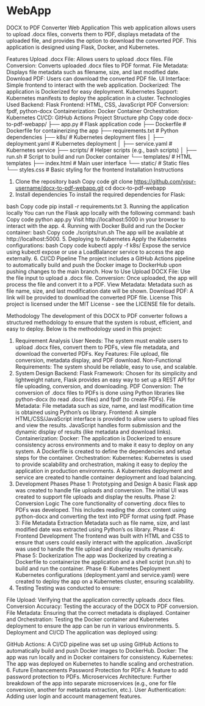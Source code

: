 # WebApp

DOCX to PDF Converter Web Application
This web application allows users to upload .docx files, converts them to PDF, displays metadata of the uploaded file, and provides the option to download the converted PDF. This application is designed using Flask, Docker, and Kubernetes.

Features
Upload .docx File: Allows users to upload .docx files.
File Conversion: Converts uploaded .docx files to PDF format.
File Metadata: Displays file metadata such as filename, size, and last modified date.
Download PDF: Users can download the converted PDF file.
UI Interface: Simple frontend to interact with the web application.
Dockerized: The application is Dockerized for easy deployment.
Kubernetes Support: Kubernetes manifests to deploy the application in a cluster.
Technologies Used
Backend: Flask
Frontend: HTML, CSS, JavaScript
PDF Conversion: fpdf, python-docx
Containerization: Docker
Container Orchestration: Kubernetes
CI/CD: GitHub Actions
Project Structure
php
Copy code
docx-to-pdf-webapp/
├── app.py                # Flask application code
├── Dockerfile            # Dockerfile for containerizing the app
├── requirements.txt      # Python dependencies
├── k8s/                  # Kubernetes deployment files
│   ├── deployment.yaml   # Kubernetes deployment
│   ├── service.yaml      # Kubernetes service
├── scripts/              # Helper scripts (e.g., bash scripts)
│   ├── run.sh            # Script to build and run Docker container
└── templates/            # HTML templates
    ├── index.html        # Main user interface
└── static/               # Static files
    └── styles.css        # Basic styling for the frontend
Installation Instructions
1. Clone the repository
bash
Copy code
git clone https://github.com/your-username/docx-to-pdf-webapp.git
cd docx-to-pdf-webapp
2. Install dependencies
To install the required dependencies for Flask:

bash
Copy code
pip install -r requirements.txt
3. Running the application locally
You can run the Flask app locally with the following command:
bash
Copy code
python app.py
Visit http://localhost:5000 in your browser to interact with the app.
4. Running with Docker
Build and run the Docker container:
bash
Copy code
./scripts/run.sh
The app will be available at http://localhost:5000.
5. Deploying to Kubernetes
Apply the Kubernetes configurations:
bash
Copy code
kubectl apply -f k8s/
Expose the service using kubectl expose or use a LoadBalancer service to access the app externally.
6. CI/CD Pipeline
The project includes a GitHub Actions pipeline to automatically build and push the Docker image to DockerHub upon pushing changes to the main branch.
How to Use
Upload DOCX File: Use the file input to upload a .docx file.
Conversion: Once uploaded, the app will process the file and convert it to a PDF.
View Metadata: Metadata such as file name, size, and last modification date will be shown.
Download PDF: A link will be provided to download the converted PDF file.
License
This project is licensed under the MIT License - see the LICENSE file for details.

Methodology
The development of this DOCX to PDF converter follows a structured methodology to ensure that the system is robust, efficient, and easy to deploy. Below is the methodology used in this project:

1. Requirement Analysis
User Needs: The system must enable users to upload .docx files, convert them to PDFs, view file metadata, and download the converted PDFs.
Key Features: File upload, file conversion, metadata display, and PDF download.
Non-Functional Requirements: The system should be reliable, easy to use, and scalable.
2. System Design
Backend:
Flask Framework: Chosen for its simplicity and lightweight nature, Flask provides an easy way to set up a REST API for file uploading, conversion, and downloading.
PDF Conversion: The conversion of .docx files to PDFs is done using Python libraries like python-docx (to read .docx files) and fpdf (to create PDFs).
File Metadata: File metadata such as size, name, and last modification time is obtained using Python’s os library.
Frontend:
A simple HTML/CSS/JavaScript interface is provided to allow users to upload files and view the results.
JavaScript handles form submission and the dynamic display of results (like metadata and download links).
Containerization:
Docker: The application is Dockerized to ensure consistency across environments and to make it easy to deploy on any system.
A Dockerfile is created to define the dependencies and setup steps for the container.
Orchestration:
Kubernetes: Kubernetes is used to provide scalability and orchestration, making it easy to deploy the application in production environments.
A Kubernetes deployment and service are created to handle container deployment and load balancing.
3. Development Phases
Phase 1: Prototyping and Design
A basic Flask app was created to handle file uploads and conversion.
The initial UI was created to support file uploads and display the results.
Phase 2: Conversion Logic
The core functionality of converting .docx files to PDFs was developed. This includes reading the .docx content using python-docx and converting the text into PDF format using fpdf.
Phase 3: File Metadata Extraction
Metadata such as file name, size, and last modified date was extracted using Python’s os library.
Phase 4: Frontend Development
The frontend was built with HTML and CSS to ensure that users could easily interact with the application.
JavaScript was used to handle the file upload and display results dynamically.
Phase 5: Dockerization
The app was Dockerized by creating a Dockerfile to containerize the application and a shell script (run.sh) to build and run the container.
Phase 6: Kubernetes Deployment
Kubernetes configurations (deployment.yaml and service.yaml) were created to deploy the app on a Kubernetes cluster, ensuring scalability.
4. Testing
Testing was conducted to ensure:

File Upload: Verifying that the application correctly uploads .docx files.
Conversion Accuracy: Testing the accuracy of the DOCX to PDF conversion.
File Metadata: Ensuring that the correct metadata is displayed.
Container and Orchestration: Testing the Docker container and Kubernetes deployment to ensure the app can be run in various environments.
5. Deployment and CI/CD
The application was deployed using:

GitHub Actions: A CI/CD pipeline was set up using GitHub Actions to automatically build and push Docker images to DockerHub.
Docker: The app was run locally and in Docker containers for consistency.
Kubernetes: The app was deployed on Kubernetes to handle scaling and orchestration.
6. Future Enhancements
Password Protection for PDFs: A feature to add password protection to PDFs.
Microservices Architecture: Further breakdown of the app into separate microservices (e.g., one for file conversion, another for metadata extraction, etc.).
User Authentication: Adding user login and account management features.
